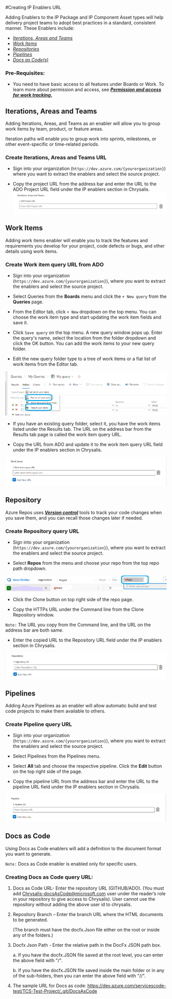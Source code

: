 #Creating IP Enablers URL

Adding Enablers to the IP Package and IP Component Asset types will help delivery project teams to adopt best practices in a standard, consistent manner. These Enablers include:

- _[Iterations, Areas and Teams](#iterations%2C-areas-and-teams)_
- _[Work Items](#Work-Items)_
- _[Repositories](#Repository)_
- _[Pipelines](#Pipelines)_
- _[Docs as Code(s)](#Docs-as-Code)_

### Pre-Requisites:  

- You need to have basic access to all features under Boards or Work.
To learn more about permission and access, see [**_Permission and access for work tracking._**](https://learn.microsoft.com/en-us/azure/devops/organizations/security/permissions-access-work-tracking?view=azure-devops)

## Iterations, Areas and Teams

Adding Iterations, Areas, and Teams as an enabler will allow you to group work items by team, product, or feature areas. 

Iteration paths will enable you to group work into sprints, milestones, or other event-specific or time-related periods.
 
### Create Iterations, Areas and Teams URL

- Sign into your organization (`https://dev.azure.com/{yourorganization}`) where you want to extract the enablers and select the source project.

- Copy the project URL from the address bar and enter the URL to the ADO Project URL field under the IP enablers section in Chrysalis.  
![Iterations.png](/docs/attachments/Iterations.png)

## Work Items

Adding work items enabler will enable you to track the features and requirements you develop for your project, code defects or bugs, and other details using work items.

### Create Work item query URL from ADO

- Sign into your organization (`https://dev.azure.com/{yourorganization}`), where you want to extract the enablers and select the source project.

- Select Queries from the **Boards** menu and click the `+ New query` from the **Queries** page.

- From the Editor tab, click `+ New` dropdown on the top menu. You can choose the work item type and start updating the work item fields and save it.

- Click `Save query` on the top menu. A new query window pops up. Enter the query's name, select the location from the folder dropdown and click the OK button. You can add the work items to your new query folder.

- Edit the new query folder type to a tree of work items or a flat list of work items from the Editor tab.

![typeofquery.png](/docs/attachments/typeofquery.png)

- If you have an existing query folder, select it, you have the work items listed under the Results tab. The URL on the address bar from the Results tab page is called the work item query URL.

- Copy the URL from ADO and update it to the work item query URL field under the IP enablers section in Chrysalis.

![Workitemenabler.png](/docs/attachments/Workitemenabler.png)


 ## Repository

Azure Repos uses **_[Version control](https://learn.microsoft.com/en-us/devops/develop/git/what-is-version-control)_** tools to track your code changes when you save them, and you can recall those changes later if needed.

### Create Repository query URL

- Sign into your organization (`https://dev.azure.com/{yourorganization}`), where you want to extract the enablers and select the source project.

- Select **Repos** from the menu and choose your repo from the top repo path dropdown.

![Repoenabler2.png](/docs/attachments/Repoenabler2.png)

- Click the Clone button on top right side of the repo page.

- Copy the HTTPs URL under the Command line from the Clone Repository window.

`Note:` The URL you copy from the Command line, and the URL on the address bar are both same.

- Enter the copied URL to the Repository URL field under the IP enablers section in Chrysalis.

![Repoenabler.png](/docs/attachments/Repoenabler.png)

## Pipelines

Adding Azure Pipelines as an enabler will allow automatic build and test code projects to make them available to others.
 
### Create Pipeline query URL

- Sign into your organization (`https://dev.azure.com/{yourorganization}`), where you want to extract the enablers and select the source project.

- Select Pipelines from the Pipelines menu. 

- Select **All** tab and choose the respective pipeline. Click the **Edit** button on the top right side of the page.

- Copy the pipeline URL from the address bar and enter the URL to the pipeline URL field under the IP enablers section in Chrysalis. 

![Pipelineenabler.png](/docs/attachments/Pipelineenabler.png)

## Docs as Code 

Using Docs as Code enablers will add a definition to the document format you want to generate.

`Note:` Docs as Code enabler is enabled only for specific users.

### Creating Docs as Code query URL: 

 1. Docs as Code URL- Enter the repository URL (GITHUB/ADO). 
  (You must add Chrysalis-docsAsCode@microsoft.com user under the 
   reader’s role in your repository to give access to Chrysalis). User 
   cannot use the repository without adding the above user id to 
   chrysalis. 

 2. Repository Branch – Enter the branch URL where the HTML documents to be generated.  

    (The branch must have the docfx.Json file either on the root or inside any of the folders.) 

3. Docfx Json Path - Enter the relative path in the DocFx JSON path box. 

     a. If you have the docfx.JSON file saved at the root level, you can enter the above field with "/". 

     b. If you have the docfx.JSON file saved inside the main folder or in any of the sub-folders, then you can enter the above field with "/<Foldername>/". 

4. The sample URL for Docs as code: https://dev.azure.com/servicescode-test/TCS-Test-Project/_git/DocsAsCode 
